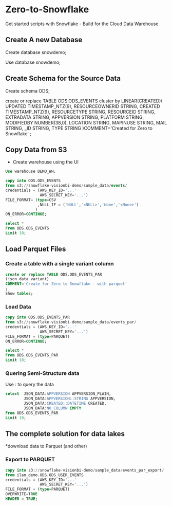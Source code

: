 # Zero-to-Snowflake
Get started scripts with Snowflake - Build for the Cloud Data Warehouse

## Create A new Database
Create database snowdemo;

Use database snowdemo;

## Create Schema for the Source Data
Create schema ODS;

create or replace TABLE ODS.ODS_EVENTS 
cluster by LINEAR(CREATED)(
	UPDATED TIMESTAMP_NTZ(9),
	RESOURCEOWNERID STRING,
	CREATED TIMESTAMP_NTZ(9),
	RESOURCETYPE STRING,
	RESOURCEID STRING,
	EXTRADATA STRING,
	APPVERSION STRING,
	PLATFORM STRING,
	MODIFIEDBY NUMBER(38,0),
	LOCATION STRING,
	MAPINUSE STRING,
	MAIL STRING,
	_ID STRING,
	TYPE STRING
)COMMENT='Created for Zero to Snowflake'
;
## Copy Data from S3
* Create warehouse using the UI
```sql
Use warehouse DEMO_WH;

copy into ODS.ODS_EVENTS
from s3://snowflake-visionbi-demo/sample_data/events/
credentials = (AWS_KEY_ID='...' 
               AWS_SECRET_KEY='...')
FILE_FORMAT= (type=CSV
              ,NULL_IF = ('NULL','<NULL>','None','<None>')
             )
ON_ERROR=CONTINUE;
```

```sql
select *
From ODS.ODS_EVENTS
Limit 10;
```
## Load Parquet Files

### Create a table with a single variant column 
```sql
create or replace TABLE ODS.ODS_EVENTS_PAR
(json_data variant)
COMMENT='Create for Zero to Snowflake - with parquet'
;
Show tables;
```

### Load Data
```sql
copy into ODS.ODS_EVENTS_PAR
from s3://snowflake-visionbi-demo/sample_data/events_par/
credentials = (AWS_KEY_ID='...' 
               AWS_SECRET_KEY='...')
FILE_FORMAT = (type=PARQUET)
ON_ERROR=CONTINUE;

select *
From ODS.ODS_EVENTS_PAR
Limit 10;
```

### Quering Semi-Structure data
Use <column-name>:<attribute> to query the data
	
```sql
select  JSON_DATA:APPVERSION APPVERSION_PLAIN,
        JSON_DATA:APPVERSION::STRING APPVERSION,
        JSON_DATA:CREATED::DATETIME CREATED,
        JSON_DATA:NO_COLUMN EMPTY
From ODS.ODS_EVENTS_PAR
Limit 10;
```

## The complete solution for data lakes
*download data to Parquet (and other)

### Export to PARQUET
```sql
copy into s3://snowflake-visionbi-demo/sample_data/events_par_export/
from ilan_demo.ODS.ODS_USER_EVENTS
credentials = (AWS_KEY_ID='...' 
               AWS_SECRET_KEY='...')
FILE_FORMAT = (type=PARQUET)
OVERWRITE=TRUE
HEADER = TRUE;
```






